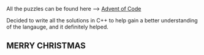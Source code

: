 All the puzzles can be found here --> [Advent of Code](https://adventofcode.com/)

Decided to write all the solutions in C++ to help gain a better understanding of the langauge, and it definitely helped. 

## MERRY CHRISTMAS ##
